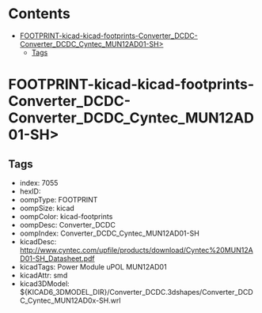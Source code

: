 



Contents
========

* [FOOTPRINT-kicad-kicad-footprints-Converter_DCDC-Converter_DCDC_Cyntec_MUN12AD01-SH>](#footprint-kicad-kicad-footprints-converter_dcdc-converter_dcdc_cyntec_mun12ad01-sh)
	* [Tags](#tags)

# FOOTPRINT-kicad-kicad-footprints-Converter_DCDC-Converter_DCDC_Cyntec_MUN12AD01-SH>

## Tags

- index: 7055
- hexID: 
- oompType: FOOTPRINT
- oompSize: kicad
- oompColor: kicad-footprints
- oompDesc: Converter_DCDC
- oompIndex: Converter_DCDC_Cyntec_MUN12AD01-SH
- kicadDesc: http://www.cyntec.com/upfile/products/download/Cyntec%20MUN12AD01-SH_Datasheet.pdf
- kicadTags: Power Module uPOL MUN12AD01
- kicadAttr: smd
- kicad3DModel: ${KICAD6_3DMODEL_DIR}/Converter_DCDC.3dshapes/Converter_DCDC_Cyntec_MUN12AD0x-SH.wrl
